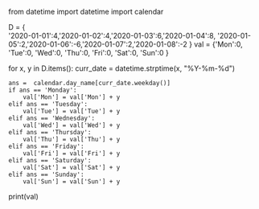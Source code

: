 from datetime import datetime
import calendar

D = {   
        '2020-01-01':4,'2020-01-02':4,'2020-01-03':6,'2020-01-04':8,
        '2020-01-05':2,'2020-01-06':-6,'2020-01-07':2,'2020-01-08':-2
    }
val = {'Mon':0, 'Tue':0, 'Wed':0, 'Thu':0, 'Fri':0, 'Sat':0, 'Sun':0 }
    
for x, y in D.items():
    curr_date = datetime.strptime(x, "%Y-%m-%d")
    
    ans =  calendar.day_name[curr_date.weekday()]
    if ans == 'Monday':
        val['Mon'] = val['Mon'] + y
    elif ans == 'Tuesday':
        val['Tue'] = val['Tue'] + y
    elif ans == 'Wednesday':
        val['Wed'] = val['Wed'] + y
    elif ans == 'Thursday':
        val['Thu'] = val['Thu'] + y
    elif ans == 'Friday':
        val['Fri'] = val['Fri'] + y
    elif ans == 'Saturday':
        val['Sat'] = val['Sat'] + y
    elif ans == 'Sunday':
        val['Sun'] = val['Sun'] + y

print(val)
